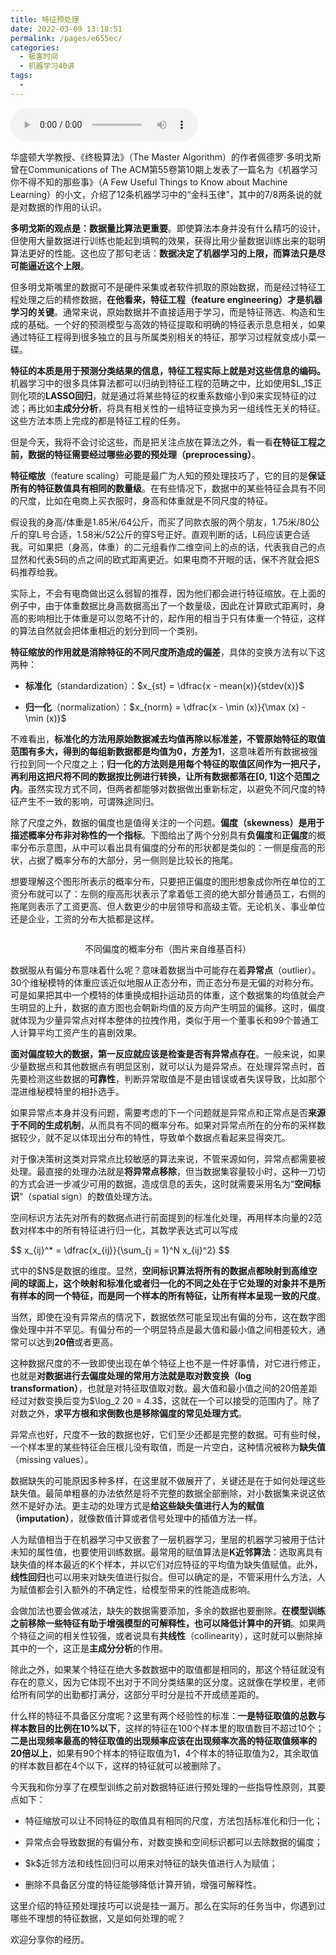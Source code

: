 ```yaml
---
title: 特征预处理
date: 2022-03-09 13:18:51
permalink: /pages/e655ec/
categories:
  - 极客时间
  - 机器学习40讲
tags:
  - 
---
```

<audio title="10.特征预处理" src="https://static001.geekbang.org/resource/audio/d5/85/d5369541499aa7c93c2c7024d1c80085.mp3" controls="controls"></audio> 
<p>华盛顿大学教授、《终极算法》（The Master Algorithm）的作者佩德罗·多明戈斯曾在Communications of The ACM第55卷第10期上发表了一篇名为《机器学习你不得不知的那些事》（A Few Useful Things to Know about Machine Learning）的小文，介绍了12条机器学习中的“金科玉律”，其中的7/8两条说的就是对数据的作用的认识。</p>
<p><strong>多明戈斯的观点是：数据量比算法更重要</strong>。即使算法本身并没有什么精巧的设计，但使用大量数据进行训练也能起到填鸭的效果，获得比用少量数据训练出来的聪明算法更好的性能。这也应了那句老话：<strong>数据决定了机器学习的上限，而算法只是尽可能逼近这个上限</strong>。</p>
<p>但多明戈斯嘴里的数据可不是硬件采集或者软件抓取的原始数据，而是经过特征工程处理之后的精修数据，<strong>在他看来，特征工程（feature engineering）才是机器学习的关键</strong>。通常来说，原始数据并不直接适用于学习，而是特征筛选、构造和生成的基础。一个好的预测模型与高效的特征提取和明确的特征表示息息相关，如果通过特征工程得到很多独立的且与所属类别相关的特征，那学习过程就变成小菜一碟。</p>
<p><strong>特征的本质是用于预测分类结果的信息，特征工程实际上就是对这些信息的编码。</strong>机器学习中的很多具体算法都可以归纳到特征工程的范畴之中，比如使用$L_1$正则化项的<strong>LASSO回归</strong>，就是通过将某些特征的权重系数缩小到0来实现特征的过滤；再比如<strong>主成分分析</strong>，将具有相关性的一组特征变换为另一组线性无关的特征。这些方法本质上完成的都是特征工程的任务。</p><!-- [[[read_end]]] -->
<p>但是今天，我将不会讨论这些，而是把关注点放在算法之外，看一看<strong>在特征工程之前，数据的特征需要经过哪些必要的预处理（preprocessing）</strong>。</p>
<p><strong>特征缩放</strong>（feature scaling）可能是最广为人知的预处理技巧了，它的目的是<strong>保证所有的特征数值具有相同的数量级</strong>。在有些情况下，数据中的某些特征会具有不同的尺度，比如在电商上买衣服时，身高和体重就是不同尺度的特征。</p>
<p>假设我的身高/体重是1.85米/64公斤，而买了同款衣服的两个朋友，1.75米/80公斤的穿L号合适，1.58米/52公斤的穿S号正好。直观判断的话，L码应该更合适我。可如果把（身高，体重）的二元组看作二维空间上的点的话，代表我自己的点显然和代表S码的点之间的欧式距离更近。如果电商不开眼的话，保不齐就会把S码推荐给我。</p>
<p>实际上，不会有电商做出这么弱智的推荐，因为他们都会进行特征缩放。在上面的例子中，由于体重数据比身高数据高出了一个数量级，因此在计算欧式距离时，身高的影响相比于体重是可以忽略不计的，起作用的相当于只有体重一个特征，这样的算法自然就会把体重相近的划分到同一个类别。</p>
<p><strong>特征缩放的作用就是消除特征的不同尺度所造成的偏差</strong>，具体的变换方法有以下这两种：</p>
<ul>
<li><p><strong>标准化</strong>（standardization）：$x_{st} = \dfrac{x - mean(x)}{stdev(x)}$</p>
</li>
<li><p><strong>归一化</strong>（normalization）：$x_{norm} = \dfrac{x - \min (x)}{\max (x) - \min (x)}$</p>
</li>
</ul>
<p>不难看出，<strong>标准化的方法用原始数据减去均值再除以标准差，不管原始特征的取值范围有多大，得到的每组新数据都是均值为0，方差为1</strong>，这意味着所有数据被强行拉到同一个尺度之上；<strong>归一化的方法则是用每个特征的取值区间作为一把尺子，再利用这把尺将不同的数据按比例进行转换，让所有数据都落在[0, 1]这个范围之内</strong>。虽然实现方式不同，但两者都能够对数据做出重新标定，以避免不同尺度的特征产生不一致的影响，可谓殊途同归。</p>
<p>除了尺度之外，数据的偏度也是值得关注的一个问题。<strong>偏度（skewness）是用于描述概率分布非对称性的一个指标</strong>。下图给出了两个分别具有<strong>负偏度</strong>和<strong>正偏度</strong>的概率分布示意图，从中可以看出具有偏度的分布的形状都是类似的：一侧是瘦高的形状，占据了概率分布的大部分，另一侧则是比较长的拖尾。</p>
<p>想要理解这个图形所表示的概率分布，只要把正偏度的图形想象成你所在单位的工资分布就可以了：左侧的瘦高形状表示了拿着低工资的绝大部分普通员工，右侧的拖尾则表示了工资更高、但人数更少的中层领导和高级主管。无论机关、事业单位还是企业，工资的分布大抵都是这样。</p>
<p><img src="https://static001.geekbang.org/resource/image/f3/65/f3156d2ed2acd7f32386931469916265.png" alt="">
 <center><span class="reference">不同偏度的概率分布（图片来自维基百科）</span></center></p>
<p>数据服从有偏分布意味着什么呢？意味着数据当中可能存在着<strong>异常点</strong>（outlier）。30个维秘模特的体重应该近似地服从正态分布，而正态分布是无偏的对称分布。可是如果把其中一个模特的体重换成相扑运动员的体重，这个数据集的均值就会产生明显的上升，数据的直方图也会朝新均值的反方向产生明显的偏移。这时，偏度就体现为少量异常点对样本整体的拉拽作用，类似于用一个董事长和99个普通工人计算平均工资产生的喜剧效果。</p>
<p><strong>面对偏度较大的数据，第一反应就应该是检查是否有异常点存在</strong>。一般来说，如果少量数据点和其他数据点有明显区别，就可以认为是异常点。在处理异常点时，首先要检测这些数据的<strong>可靠性</strong>，判断异常取值是不是由错误或者失误导致，比如那个混进维秘模特里的相扑选手。</p>
<p>如果异常点本身并没有问题，需要考虑的下一个问题就是异常点和正常点是否<strong>来源于不同的生成机制</strong>，从而具有不同的概率分布。如果对异常点所在的分布的采样数据较少，就不足以体现出分布的特性，导致单个数据点看起来显得突兀。</p>
<p>对于像决策树这类对异常点比较敏感的算法来说，不管来源如何，异常点都需要被处理。最直接的处理办法就是<strong>将异常点移除</strong>，但当数据集容量较小时，这种一刀切的方式会进一步减少可用的数据，造成信息的丢失，这时就需要采用名为“<strong>空间标识</strong>”（spatial sign）的数值处理方法。</p>
<p>空间标识方法先对所有的数据点进行前面提到的标准化处理，再用样本向量的2范数对样本中的所有特征进行归一化，其数学表达式可以写成</p>
<p>$$ x_{ij}^* = \dfrac{x_{ij}}{\sum_{j = 1}^N x_{ij}^2} $$</p>
<p>式中的$N$是数据的维度。显然，<strong>空间标识算法将所有的数据点都映射到高维空间的球面上，这个映射和标准化或者归一化的不同之处在于它处理的对象并不是所有样本的同一个特征，而是同一个样本的所有特征，让所有样本呈现一致的尺度</strong>。</p>
<p>当然，即使在没有异常点的情况下，数据依然可能呈现出有偏的分布，这在数字图像处理中并不罕见。有偏分布的一个明显特点是最大值和最小值之间相差较大，通常可以达到<strong>20倍</strong>或者更高。</p>
<p>这种数据尺度的不一致即使出现在单个特征上也不是一件好事情，对它进行修正，也就是<strong>对数据进行去偏度处理的常用方法就是取对数变换（log transformation）</strong>，也就是对特征取值取对数。最大值和最小值之间的20倍差距经过对数变换后变为$\log_2 20 = 4.3$，这就在一个可以接受的范围内了。除了对数之外，<strong>求平方根和求倒数也是移除偏度的常见处理方式</strong>。</p>
<p>异常点也好，尺度不一致的数据也好，它们至少还都是完整的数据。可有些时候，一个样本里的某些特征会压根儿没有取值，而是一片空白，这种情况被称为<strong>缺失值</strong>（missing values）。</p>
<p>数据缺失的可能原因多种多样，在这里就不做展开了，关键还是在于如何处理这些缺失值。最简单粗暴的办法依然是将不完整的数据全部删除，对小数据集来说这依然不是好办法。更主动的处理方式是<strong>给这些缺失值进行人为的赋值（imputation）</strong>，就像数值计算或者信号处理中的插值方法一样。</p>
<p>人为赋值相当于在机器学习中又嵌套了一层机器学习，里层的机器学习被用于估计未知的属性值，也要使用训练数据。最常用的赋值算法是<strong>K近邻算法</strong>：选取离具有缺失值的样本最近的K个样本，并以它们对应特征的平均值为缺失值赋值。此外，<strong>线性回归</strong>也可以用来对缺失值进行拟合。但可以确定的是，不管采用什么方法，人为赋值都会引入额外的不确定性，给模型带来的性能造成影响。</p>
<p>会做加法也要会做减法，缺失的数据需要添加，多余的数据也要删除。<strong>在模型训练之前移除一些特征有助于增强模型的可解释性，也可以降低计算中的开销</strong>。如果两个特征之间的相关性较强，或者说具有<strong>共线性</strong>（collinearity），这时就可以删除掉其中的一个，这正是<strong>主成分分析</strong>的作用。</p>
<p>除此之外，如果某个特征在绝大多数数据中的取值都是相同的，那这个特征就没有存在的意义，因为它体现不出对于不同分类结果的区分度。这就像在学校里，老师给所有同学的出勤都打满分，这部分平时分是拉不开成绩差距的。</p>
<p>什么样的特征不具备区分度呢？这里有两个经验性的标准：<strong>一是特征取值的总数与样本数目的比例在10%以下</strong>，这样的特征在100个样本里的取值数目不超过10个；<strong>二是出现频率最高的特征取值的出现频率应该在出现频率次高的特征取值频率的20倍以上</strong>，如果有90个样本的特征取值为1，4个样本的特征取值为2，其余取值的样本数目都在4个以下，这样的特征就可以被删除了。</p>
<p>今天我和你分享了在模型训练之前对数据特征进行预处理的一些指导性原则，其要点如下：</p>
<ul>
<li><p><span class="orange">特征缩放可以让不同特征的取值具有相同的尺度，方法包括标准化和归一化；</span></p>
</li>
<li><p><span class="orange">异常点会导致数据的有偏分布，对数变换和空间标识都可以去除数据的偏度；</span></p>
</li>
<li><p><span class="orange"> $k$近邻方法和线性回归可以用来对特征的缺失值进行人为赋值；</span></p>
</li>
<li><p><span class="orange">删除不具备区分度的特征能够降低计算开销，增强可解释性。</span></p>
</li>
</ul>
<p>这里介绍的特征预处理技巧可以说是挂一漏万。那么在实际的任务当中，你遇到过哪些不理想的特征数据，又是如何处理的呢？</p>
<p>欢迎分享你的经历。</p>
<p><img src="https://static001.geekbang.org/resource/image/ee/42/ee7773e41b2173cf2cc244be529d0c42.jpg" alt=""></p>
<p></p>
